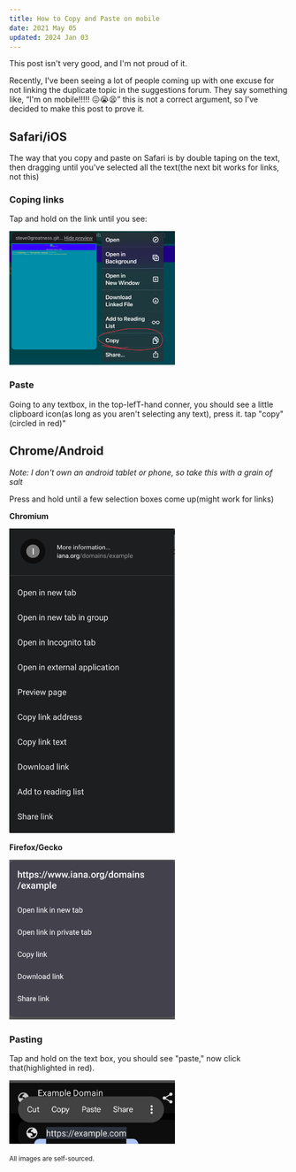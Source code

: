 ```yaml
---
title: How to Copy and Paste on mobile
date: 2021 May 05
updated: 2024 Jan 03
---
```


<div class="notice">This post isn't very good, and I'm not proud of it.</div>

Recently, I've been seeing a lot of people coming up with one excuse for not linking the duplicate topic in the suggestions forum. They say something like, <q>I'm on mobile!!!!! &#128534;&#128557;&#128555;</q> this is not a correct argument, so I've decided to make this post to prove it.

## Safari/iOS

The way that you copy and paste on Safari is by double taping on the text, then dragging until you've selected all the text(the next bit works for links, not this)

### Coping links

Tap and hold on the link until you see:

<img src="/blog-files/iOS_Copy.jpg" type="image/jpeg" alt="open, open in background, open in new window, download link file, add to reading list, *copy*, share" loading="lazy" width="300" height="242" />

### Paste
Going to any textbox, in the top-lefT-hand conner, you should see a little clipboard icon(as long as you aren't selecting any text), press it. tap "copy"(circled in red)"

## Chrome/Android

*Note: I don't own an android tablet or phone, so take this with a grain of salt*

Press and hold until a few selection boxes come up(might work for links)

**Chromium**

<img src="/blog-files/Android_Chrome_Copy.png" type="image/png" loading="lazy" width="300" height="551" />

**Firefox/Gecko**

<img src="/blog-files/Android_Firefox_Copy.png" type="image/png" loading="lazy" width="300" height="289" />


### Pasting

Tap and hold on the text box, you should see "paste," now click that(highlighted in red).

<img src="/blog-files/Android_Paste.png" type="image/png" loading="lazy" width="300" height="115" />

<small>All images are self-sourced.</small>